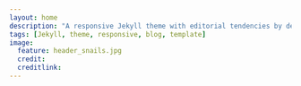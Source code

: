 ```yaml
---
layout: home
description: "A responsive Jekyll theme with editorial tendencies by designer Michael Rose."
tags: [Jekyll, theme, responsive, blog, template]
image:
  feature: header_snails.jpg
  credit: 
  creditlink: 
---
```

